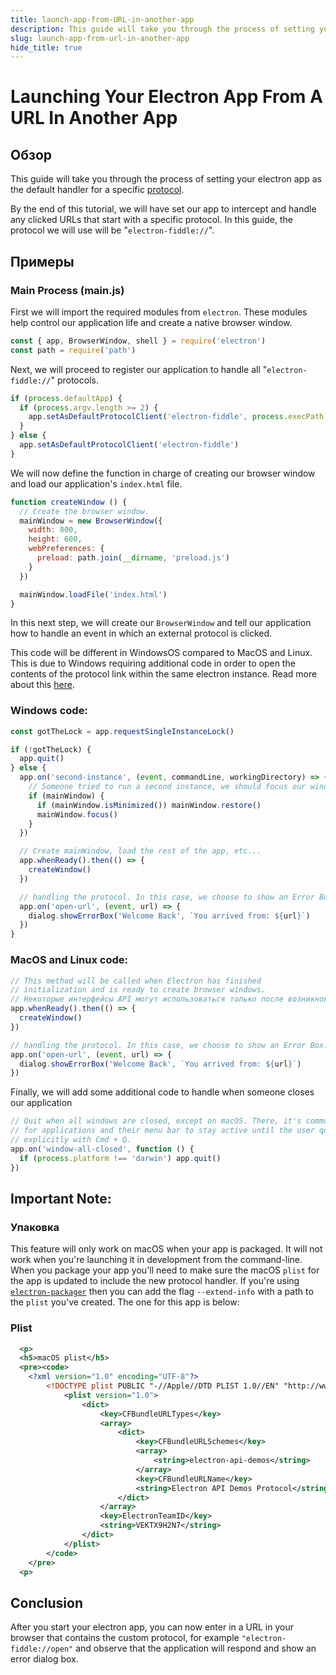 ```yaml
---
title: launch-app-from-URL-in-another-app
description: This guide will take you through the process of setting your electron app as the default handler for a specific protocol.
slug: launch-app-from-url-in-another-app
hide_title: true
---
```


# Launching Your Electron App From A URL In Another App

## Обзор

<!-- ✍ Update this section if you want to provide more details -->

This guide will take you through the process of setting your electron app as the default handler for a specific [protocol](https://www.electronjs.org/docs/api/protocol).

By the end of this tutorial, we will have set our app to intercept and handle any clicked URLs that start with a specific protocol. In this guide, the protocol we will use will be "`electron-fiddle://`".

## Примеры

### Main Process (main.js)

First we will import the required modules from `electron`. These modules help control our application life and create a native browser window.

```js
const { app, BrowserWindow, shell } = require('electron')
const path = require('path')
```

Next, we will proceed to register our application to handle all "`electron-fiddle://`" protocols.

```js
if (process.defaultApp) {
  if (process.argv.length >= 2) {
    app.setAsDefaultProtocolClient('electron-fiddle', process.execPath, [path.resolve(process.argv[1])])
  }
} else {
  app.setAsDefaultProtocolClient('electron-fiddle')
}
```

We will now define the function in charge of creating our browser window and load our application's `index.html` file.

```js
function createWindow () {
  // Create the browser window.
  mainWindow = new BrowserWindow({
    width: 800,
    height: 600,
    webPreferences: {
      preload: path.join(__dirname, 'preload.js')
    }
  })

  mainWindow.loadFile('index.html')
}
```

In this next step, we will create our  `BrowserWindow` and tell our application how to handle an event in which an external protocol is clicked.

This code will be different in WindowsOS compared to MacOS and Linux. This is due to Windows requiring additional code in order to open the contents of the protocol link within the same electron instance. Read more about this [here](https://www.electronjs.org/docs/api/app#apprequestsingleinstancelock).

### Windows code:

```js
const gotTheLock = app.requestSingleInstanceLock()

if (!gotTheLock) {
  app.quit()
} else {
  app.on('second-instance', (event, commandLine, workingDirectory) => {
    // Someone tried to run a second instance, we should focus our window.
    if (mainWindow) {
      if (mainWindow.isMinimized()) mainWindow.restore()
      mainWindow.focus()
    }
  })

  // Create mainWindow, load the rest of the app, etc...
  app.whenReady().then(() => {
    createWindow()
  })

  // handling the protocol. In this case, we choose to show an Error Box.
  app.on('open-url', (event, url) => {
    dialog.showErrorBox('Welcome Back', `You arrived from: ${url}`)
  })
}
```

### MacOS and Linux code:

```js
// This method will be called when Electron has finished
// initialization and is ready to create browser windows.
// Некоторые интерфейсы API могут использоваться только после возникновения этого события.
app.whenReady().then(() => {
  createWindow()
})

// handling the protocol. In this case, we choose to show an Error Box.
app.on('open-url', (event, url) => {
  dialog.showErrorBox('Welcome Back', `You arrived from: ${url}`)
})
```

Finally, we will add some additional code to handle when someone closes our application

```js
// Quit when all windows are closed, except on macOS. There, it's common
// for applications and their menu bar to stay active until the user quits
// explicitly with Cmd + Q.
app.on('window-all-closed', function () {
  if (process.platform !== 'darwin') app.quit()
})
```

## Important Note:

### Упаковка

This feature will only work on macOS when your app is packaged. It will not work when you're launching it in development from the command-line. When you package your app you'll need to make sure the macOS `plist` for the app is updated to include the new protocol handler. If you're using [`electron-packager`](https://github.com/electron/electron-packager) then you can add the flag `--extend-info` with a path to the `plist` you've created. The one for this app is below:

### Plist

```XML
  <p>
  <h5>macOS plist</h5>
  <pre><code>
    <?xml version="1.0" encoding="UTF-8"?>
        <!DOCTYPE plist PUBLIC "-//Apple//DTD PLIST 1.0//EN" "http://www.apple.com/DTDs/PropertyList-1.0.dtd">
            <plist version="1.0">
                <dict>
                    <key>CFBundleURLTypes</key>
                    <array>
                        <dict>
                            <key>CFBundleURLSchemes</key>
                            <array>
                                <string>electron-api-demos</string>
                            </array>
                            <key>CFBundleURLName</key>
                            <string>Electron API Demos Protocol</string>
                        </dict>
                    </array>
                    <key>ElectronTeamID</key>
                    <string>VEKTX9H2N7</string>
                </dict>
            </plist>
        </code>
    </pre>
  <p>
```

## Conclusion

After you start your electron app, you can now enter in a URL in your browser that contains the custom protocol, for example `"electron-fiddle://open"` and observe that the application will respond and show an error dialog box.

<!--
    Because Electron examples usually require multiple files (HTML, CSS, JS
    for the main and renderer process, etc.), we use this custom code block
    for Fiddle (https://www.electronjs.org/fiddle).
    Please modify any of the files in the referenced folder to fit your
    example.
    The content in this codeblock will not be rendered in the website so you
    can leave it empty.
-->

```fiddle docs/fiddles/system/protocol-handler/launch-app-from-url-in-another-app

```

<!-- ✍ Explanation of the code below -->
